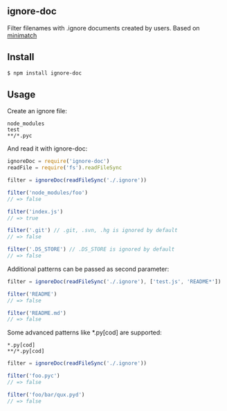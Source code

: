 ## ignore-doc

Filter filenames with .ignore documents created by users. Based on [minimatch](http://github.com/isaacs/minimatch)

## Install

```bash
$ npm install ignore-doc
```

## Usage

Create an ignore file:

```
node_modules
test
**/*.pyc
```

And read it with ignore-doc:

```js
ignoreDoc = require('ignore-doc')
readFile = require('fs').readFileSync

filter = ignoreDoc(readFileSync('./.ignore'))

filter('node_modules/foo')
// => false

filter('index.js')
// => true

filter('.git') // .git, .svn, .hg is ignored by default
// => false

filter('.DS_STORE') // .DS_STORE is ignored by default
// => false
```

Additional patterns can be passed as second parameter:

```js
filter = ignoreDoc(readFileSync('./.ignore'), ['test.js', 'README*'])

filter('README')
// => false

filter('README.md')
// => false
```

Some advanced patterns like *.py[cod] are supported:

```
*.py[cod]
**/*.py[cod]
```

```js
filter = ignoreDoc(readFileSync('./.ignore'))

filter('foo.pyc')
// => false

filter('foo/bar/qux.pyd')
// => false
```
